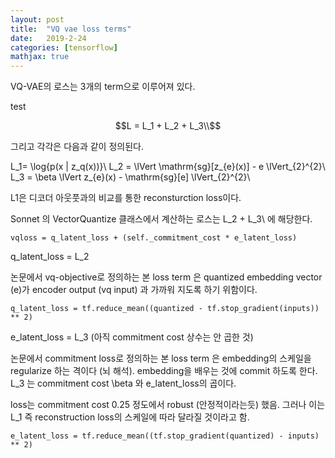 ```yaml
---
layout: post
title:  "VQ vae loss terms"
date:   2019-2-24
categories: [tensorflow]
mathjax: true
---
```



VQ-VAE의 로스는 3개의 term으로 이루어져 있다.

test


$$L = L_1 + L_2 + L_3\\$$

그리고 각각은 다음과 같이 정의된다.

L_1= \log{p(x | z_q(x))}\\
L_2 = \lVert \mathrm{sg}[z_{e}(x)] - e \lVert_{2}^{2}\\
L_3 = \beta \lVert z_{e}(x) - \mathrm{sg}[e] \lVert_{2}^{2}\\

L1은 디코더 아웃풋과의 비교를 통한 reconsturction loss이다.

Sonnet 의 VectorQuantize 클래스에서 계산하는 로스는 L_2 + L_3\\ 에 해당한다.

    vqloss = q_latent_loss + (self._commitment_cost * e_latent_loss) 

q_latent_loss = L_2  

논문에서 vq-objective로 정의하는 본 loss term 은 quantized embedding vector (e)가 encoder output (vq input)  과 가까워 지도록 하기 위함이다.

    q_latent_loss = tf.reduce_mean((quantized - tf.stop_gradient(inputs)) ** 2)

e_latent_loss  = L_3 (아직 commitment cost 상수는 안 곱한 것)

논문에서 commitment loss로 정의하는 본 loss term 은 embedding의 스케일을 regularize 하는 격이다 (뇌 해석). embedding을 배우는 것에 commit 하도록 한다. L_3 는 commitment cost \beta 와 e_latent_loss의 곱이다.

loss는 commitment cost 0.25 정도에서 robust (안정적이라는듯) 했음. 그러나 이는 L_1 즉 reconstruction loss의 스케일에 따라 달라질 것이라고 함.



    e_latent_loss = tf.reduce_mean((tf.stop_gradient(quantized) - inputs) ** 2)


